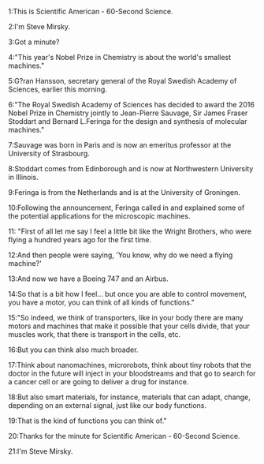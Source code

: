 
1:This is Scientific American - 60-Second Science.

2:I'm Steve Mirsky.

3:Got a minute?

4:"This year's Nobel Prize in Chemistry is about the world's smallest machines."

5:G?ran Hansson, secretary general of the Royal Swedish Academy of Sciences, earlier this morning.

6:"The Royal Swedish Academy of Sciences has decided to award the 2016 Nobel Prize in Chemistry jointly to Jean-Pierre Sauvage, Sir James Fraser Stoddart and Bernard L.Feringa for the design and synthesis of molecular machines."

7:Sauvage was born in Paris and is now an emeritus professor at the University of Strasbourg.

8:Stoddart comes from Edinborough and is now at Northwestern University in Illinois.

9:Feringa is from the Netherlands and is at the University of Groningen.

10:Following the announcement, Feringa called in and explained some of the potential applications for the microscopic machines.

11:
"First of all let me say I feel a little bit like the Wright Brothers, who were flying a hundred years ago for the first time.

12:And then people were saying, 'You know, why do we need a flying machine?'

13:And now we have a Boeing 747 and an Airbus.

14:So that is a bit how I feel... but once you are able to control movement, you have a motor, you can think of all kinds of functions."

15:"So indeed, we think of transporters, like in your body there are many motors and machines that make it possible that your cells divide, that your muscles work, that there is transport in the cells, etc.

16:But you can think also much broader.

17:Think about nanomachines, microrobots, think about tiny robots that the doctor in the future will inject in your bloodstreams and that go to search for a cancer cell or are going to deliver a drug for instance.

18:But also smart materials, for instance, materials that can adapt, change, depending on an external signal, just like our body functions.

19:That is the kind of functions you can think of."

20:Thanks for the minute for Scientific American - 60-Second Science.

21:I'm Steve Mirsky.

